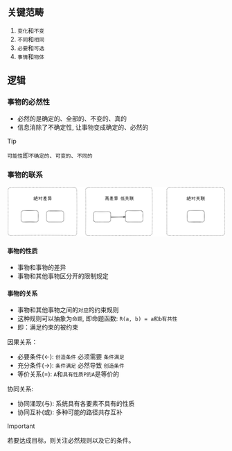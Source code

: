 ## 关键范畴

1. `变化`和`不变`
2. `不同`和`相同`
3. `必要`和`可选`
4. `事情`和`物体`

## 逻辑

### 事物的必然性

- 必然的是确定的、全部的、不变的、真的
- 信息消除了不确定性, 让事物变成确定的、必然的

> [!TIP]
> `可能性`即`不确定的`、`可变的`、`不同的`

### 事物的联系

<img src="../images/contact.png" width="900">

#### 事物的性质

- 事物和事物的差异
- 事物和其他事物区分开的限制规定

#### 事物的关系

- 事物和其他事物之间的`对应`的约束规则 
- 这种规则可以抽象为`命题`, 即命题函数: `R(a, b) = a和b有共性`
- 即：满足约束的被约束

因果关系：

- 必要条件(<-): `创造条件` 必须需要 `条件满足`
- 充分条件(->): `条件满足` 必然导致 `创造条件`
- 等价关系(=): `A`和`具有性质P的A`是等价的

协同关系:
- 协同涌现(与): 系统具有各要素不具有的性质
- 协同互补(或): 多种可能的路径共存互补

> [!IMPORTANT]
> 若要达成目标，则关注必然规则以及它的条件。
